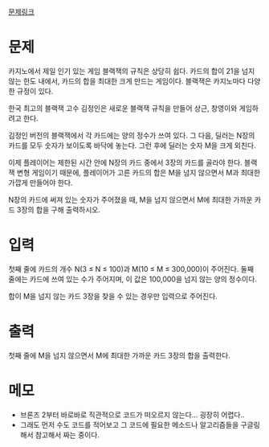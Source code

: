 [문제링크](https://www.acmicpc.net/problem/2798)

# 문제
카지노에서 제일 인기 있는 게임 블랙잭의 규칙은 상당히 쉽다. 카드의 합이 21을 넘지 않는 한도 내에서, 카드의 합을 최대한 크게 만드는 게임이다. 블랙잭은 카지노마다 다양한 규정이 있다.

한국 최고의 블랙잭 고수 김정인은 새로운 블랙잭 규칙을 만들어 상근, 창영이와 게임하려고 한다.

김정인 버전의 블랙잭에서 각 카드에는 양의 정수가 쓰여 있다. 그 다음, 딜러는 N장의 카드를 모두 숫자가 보이도록 바닥에 놓는다. 그런 후에 딜러는 숫자 M을 크게 외친다.

이제 플레이어는 제한된 시간 안에 N장의 카드 중에서 3장의 카드를 골라야 한다. 블랙잭 변형 게임이기 때문에, 플레이어가 고른 카드의 합은 M을 넘지 않으면서 M과 최대한 가깝게 만들어야 한다.

N장의 카드에 써져 있는 숫자가 주어졌을 때, M을 넘지 않으면서 M에 최대한 가까운 카드 3장의 합을 구해 출력하시오.

# 입력
첫째 줄에 카드의 개수 N(3 ≤ N ≤ 100)과 M(10 ≤ M ≤ 300,000)이 주어진다. 둘째 줄에는 카드에 쓰여 있는 수가 주어지며, 이 값은 100,000을 넘지 않는 양의 정수이다.

합이 M을 넘지 않는 카드 3장을 찾을 수 있는 경우만 입력으로 주어진다.

# 출력
첫째 줄에 M을 넘지 않으면서 M에 최대한 가까운 카드 3장의 합을 출력한다.

# 메모
+ 브론즈 2부터 바로바로 직관적으로 코드가 떠오르지 않는다... 굉장히 어렵다..
+ 그래도 먼저 수도 코드를 적어보고 그 코드에 필요한 메소드나 알고리즘들을 구글링해서 참고해서 짜는 중이다.
